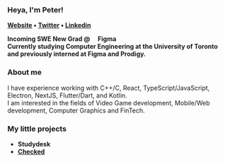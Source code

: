 ### Heya, I'm Peter!
<p> 
  <b>
  <a href="https://peterdpong.github.io/">Website</a> •
  <a href="https://twitter.com/peterdpong">Twitter</a> •
  <a href="https://www.linkedin.com/in/soraphoj/">Linkedin</a>
  </b>
</p>

**Incoming SWE New Grad @ <img src="https://peterdpong.github.io/res/img/figmalogo.svg" width="14" height="14">Figma**  
**Currently studying Computer Engineering at the University of Toronto and previously interned at Figma and Prodigy.**  


### About me
I have experience working with C++/C, React, TypeScript/JavaScript, Electron, NextJS, Flutter/Dart, and Kotlin.  
I am interested in the fields of Video Game development, Mobile/Web development, Computer Graphics and FinTech.

### My little projects
* **Studydesk**
* **[Checked](https://github.com/peterdpong/checked-android)**
